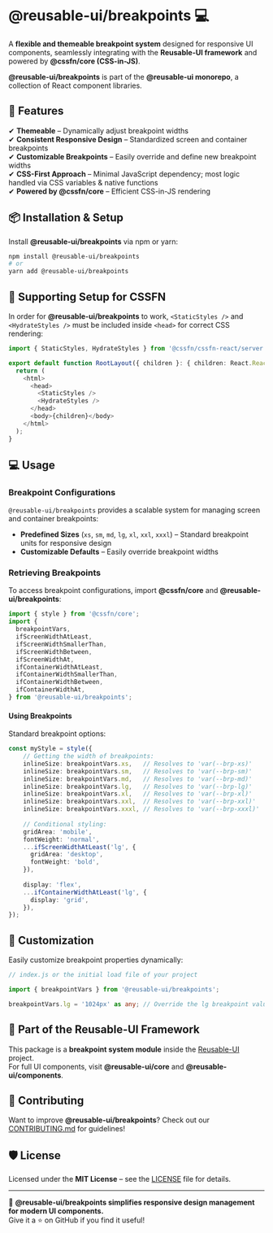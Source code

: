 # @reusable-ui/breakpoints 💻  

A **flexible and themeable breakpoint system** designed for responsive UI components, seamlessly integrating with the **Reusable-UI framework** and powered by **@cssfn/core (CSS-in-JS)**.  

**@reusable-ui/breakpoints** is part of the **@reusable-ui monorepo**, a collection of React component libraries.

## 🚀 Features  
✔ **Themeable** – Dynamically adjust breakpoint widths  
✔ **Consistent Responsive Design** – Standardized screen and container breakpoints  
✔ **Customizable Breakpoints** – Easily override and define new breakpoint widths  
✔ **CSS-First Approach** – Minimal JavaScript dependency; most logic handled via CSS variables & native functions  
✔ **Powered by @cssfn/core** – Efficient CSS-in-JS rendering  

## 📦 Installation & Setup  
Install **@reusable-ui/breakpoints** via npm or yarn:

```sh
npm install @reusable-ui/breakpoints
# or
yarn add @reusable-ui/breakpoints
```

## 🚀 Supporting Setup for CSSFN  
In order for **@reusable-ui/breakpoints** to work, `<StaticStyles />` and `<HydrateStyles />` must be included inside `<head>` for correct CSS rendering:

```ts
import { StaticStyles, HydrateStyles } from '@cssfn/cssfn-react/server';

export default function RootLayout({ children }: { children: React.ReactNode }) {
  return (
    <html>
      <head>
        <StaticStyles />
        <HydrateStyles />
      </head>
      <body>{children}</body>
    </html>
  );
}
```

## 💻 Usage  

### **Breakpoint Configurations**  
`@reusable-ui/breakpoints` provides a scalable system for managing screen and container breakpoints:

- **Predefined Sizes** (`xs`, `sm`, `md`, `lg`, `xl`, `xxl`, `xxxl`) – Standard breakpoint units for responsive design  
- **Customizable Defaults** – Easily override breakpoint widths  

### **Retrieving Breakpoints**  
To access breakpoint configurations, import **@cssfn/core** and **@reusable-ui/breakpoints**:

```ts
import { style } from '@cssfn/core';
import {
  breakpointVars,
  ifScreenWidthAtLeast,
  ifScreenWidthSmallerThan,
  ifScreenWidthBetween,
  ifScreenWidthAt,
  ifContainerWidthAtLeast,
  ifContainerWidthSmallerThan,
  ifContainerWidthBetween,
  ifContainerWidthAt,
} from '@reusable-ui/breakpoints';
```

#### **Using Breakpoints**  
Standard breakpoint options:

```ts
const myStyle = style({
    // Getting the width of breakpoints:
    inlineSize: breakpointVars.xs,   // Resolves to 'var(--brp-xs)'
    inlineSize: breakpointVars.sm,   // Resolves to 'var(--brp-sm)'
    inlineSize: breakpointVars.md,   // Resolves to 'var(--brp-md)'
    inlineSize: breakpointVars.lg,   // Resolves to 'var(--brp-lg)'
    inlineSize: breakpointVars.xl,   // Resolves to 'var(--brp-xl)'
    inlineSize: breakpointVars.xxl,  // Resolves to 'var(--brp-xxl)'
    inlineSize: breakpointVars.xxxl, // Resolves to 'var(--brp-xxxl)'
    
    // Conditional styling:
    gridArea: 'mobile',
    fontWeight: 'normal',
    ...ifScreenWidthAtLeast('lg', {
      gridArea: 'desktop',
      fontWeight: 'bold',
    }),
    
    display: 'flex',
    ...ifContainerWidthAtLeast('lg', {
      display: 'grid',
    }),
});
```

## 🎨 Customization  
Easily customize breakpoint properties dynamically:

```ts
// index.js or the initial load file of your project

import { breakpointVars } from '@reusable-ui/breakpoints';

breakpointVars.lg = '1024px' as any; // Override the lg breakpoint value
```

## 📖 Part of the Reusable-UI Framework  
This package is a **breakpoint system module** inside the [Reusable-UI](https://github.com/reusable-ui/reusable-ui-monorepo) project.  
For full UI components, visit **@reusable-ui/core** and **@reusable-ui/components**.

## 🤝 Contributing  
Want to improve **@reusable-ui/breakpoints**? Check out our [CONTRIBUTING.md](./CONTRIBUTING.md) for guidelines!  

## 🛡️ License  
Licensed under the **MIT License** – see the [LICENSE](./LICENSE) file for details.  

---

🚀 **@reusable-ui/breakpoints simplifies responsive design management for modern UI components.**  
Give it a ⭐ on GitHub if you find it useful!
